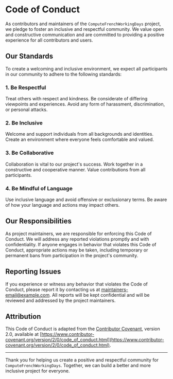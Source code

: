 # Code of Conduct

As contributors and maintainers of the `ComputeFrenchWorkingDays` project, we pledge to foster an inclusive and respectful community. We value open and constructive communication and are committed to providing a positive experience for all contributors and users.

## Our Standards

To create a welcoming and inclusive environment, we expect all participants in our community to adhere to the following standards:

### 1. Be Respectful

Treat others with respect and kindness. Be considerate of differing viewpoints and experiences. Avoid any form of harassment, discrimination, or personal attacks.

### 2. Be Inclusive

Welcome and support individuals from all backgrounds and identities. Create an environment where everyone feels comfortable and valued.

### 3. Be Collaborative

Collaboration is vital to our project's success. Work together in a constructive and cooperative manner. Value contributions from all participants.

### 4. Be Mindful of Language

Use inclusive language and avoid offensive or exclusionary terms. Be aware of how your language and actions may impact others.

## Our Responsibilities

As project maintainers, we are responsible for enforcing this Code of Conduct. We will address any reported violations promptly and with confidentiality. If anyone engages in behavior that violates this Code of Conduct, appropriate actions may be taken, including temporary or permanent bans from participation in the project's community.

## Reporting Issues

If you experience or witness any behavior that violates the Code of Conduct, please report it by contacting us at [maintainers-email@example.com](mailto:maintainers-email@example.com). All reports will be kept confidential and will be reviewed and addressed by the project maintainers.

## Attribution

This Code of Conduct is adapted from the [Contributor Covenant](https://www.contributor-covenant.org), version 2.0, available at [https://www.contributor-covenant.org/version/2/0/code_of_conduct.html](https://www.contributor-covenant.org/version/2/0/code_of_conduct.html).

---
Thank you for helping us create a positive and respectful community for `ComputeFrenchWorkingDays`. Together, we can build a better and more inclusive project for everyone.
